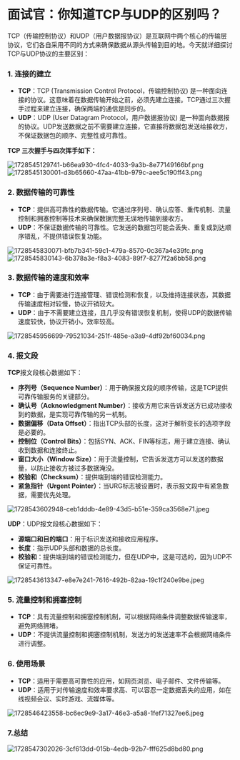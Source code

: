 # 面试官：你知道TCP与UDP的区别吗？

TCP（传输控制协议）和UDP（用户数据报协议）是互联网中两个核心的传输层协议，它们各自采用不同的方式来确保数据从源头传输到目的地。今天就详细探讨TCP与UDP协议的主要区别：

### 1. 连接的建立
+ **TCP**：TCP (Transmission Control Protocol，传输控制协议) 是一种面向连接的协议。这意味着在数据传输开始之前，必须先建立连接。TCP通过三次握手过程来建立连接，确保两端的通信是同步的。
+ **UDP**：UDP (User Datagram Protocol，用户数据报协议) 是一种面向数据报的协议。UDP发送数据之前不需要建立连接，它直接将数据包发送给接收方，不保证数据包的顺序、完整性或可靠性。

**TCP 三次握手与四次挥手如下：**

![1728545129741-b66ea930-4fc4-4033-9a3b-8e77149166bf.png](./img/-E1tuxN-Xvss4r_n/1728545129741-b66ea930-4fc4-4033-9a3b-8e77149166bf-594820.png)![1728545130001-d3b65660-47aa-41bb-979c-aee5c190ff43.png](./img/-E1tuxN-Xvss4r_n/1728545130001-d3b65660-47aa-41bb-979c-aee5c190ff43-951558.png)

### 2. 数据传输的可靠性
+ **TCP**：提供高可靠性的数据传输。它通过序列号、确认应答、重传机制、流量控制和拥塞控制等技术来确保数据完整无误地传输到接收方。
+ **UDP**：不保证数据传输的可靠性。它发送的数据包可能会丢失、重复或到达顺序错乱，不提供错误恢复功能。

![1728545830071-bfb7b341-59c1-479a-8570-0c367a4e39fc.png](./img/-E1tuxN-Xvss4r_n/1728545830071-bfb7b341-59c1-479a-8570-0c367a4e39fc-562330.png)![1728545830143-6b378a3e-f8a3-4083-89f7-8277f2a6bb58.png](./img/-E1tuxN-Xvss4r_n/1728545830143-6b378a3e-f8a3-4083-89f7-8277f2a6bb58-190985.png)

### 3. 数据传输的速度和效率
+ **TCP**：由于需要进行连接管理、错误检测和恢复，以及维持连接状态，其数据传输速度相对较慢，协议开销较大。
+ **UDP**：由于不需要建立连接，且几乎没有错误恢复机制，使得UDP的数据传输速度较快，协议开销小，效率较高。

![1728545956699-79521034-251f-485e-a3a9-4df92bf60034.png](./img/-E1tuxN-Xvss4r_n/1728545956699-79521034-251f-485e-a3a9-4df92bf60034-500708.png)

### 4. 报文段
**TCP**报文段核心数据如下：

+ **序列号（Sequence Number）**：用于确保报文段的顺序传输，这是TCP提供可靠传输服务的关键部分。
+ **确认号（Acknowledgment Number）**：接收方用它来告诉发送方已成功接收到的数据，是实现可靠传输的另一机制。
+ **数据偏移（Data Offset）**：指出TCP头部的长度，这对于解析变长的选项字段是必要的。
+ **控制位（Control Bits）**：包括SYN、ACK、FIN等标志，用于建立连接、确认收到数据和连接终止。
+ **窗口大小（Window Size）**：用于流量控制，它告诉发送方可以发送的数据量，以防止接收方被过多数据淹没。
+ **校验和（Checksum）**：提供端到端的错误检测能力。
+ **紧急指针（Urgent Pointer）**：当URG标志被设置时，表示报文段中有紧急数据，需要优先处理。

![1728543602948-ceb1dddb-4e89-43d5-b51e-359ca3568e71.jpeg](./img/-E1tuxN-Xvss4r_n/1728543602948-ceb1dddb-4e89-43d5-b51e-359ca3568e71-033562.jpeg)

**UDP**：UDP报文段核心数据如下：

+ **源端口和目的端口**：用于标识发送和接收应用程序。
+ **长度**：指示UDP头部和数据的总长度。
+ **校验和**：提供端到端的错误检测能力，但在UDP中，这是可选的，因为UDP不保证可靠性。

![1728543613347-e8e7e241-7616-492b-82aa-19c1f240e9be.jpeg](./img/-E1tuxN-Xvss4r_n/1728543613347-e8e7e241-7616-492b-82aa-19c1f240e9be-507266.jpeg)

### 5. 流量控制和拥塞控制
+ **TCP**：具有流量控制和拥塞控制机制，可以根据网络条件调整数据传输速率，避免网络拥堵。
+ **UDP**：不提供流量控制和拥塞控制机制，发送方的发送速率不会根据网络条件进行调整。

### 6. 使用场景
+ **TCP**：适用于需要高可靠性的应用，如网页浏览、电子邮件、文件传输等。
+ **UDP**：适用于对传输速度和效率要求高、可以容忍一定数据丢失的应用，如在线视频会议、实时游戏、流媒体等。

![1728546423558-bc6ec9e9-3a17-46e3-a5a8-1fef71327ee6.jpeg](./img/-E1tuxN-Xvss4r_n/1728546423558-bc6ec9e9-3a17-46e3-a5a8-1fef71327ee6-348817.jpeg)

### 7.总结
![1728547302026-3cf613dd-015b-4edb-92b7-fff625d8bd80.png](./img/-E1tuxN-Xvss4r_n/1728547302026-3cf613dd-015b-4edb-92b7-fff625d8bd80-953133.png)

